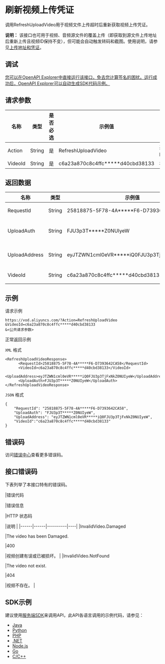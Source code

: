 # 刷新视频上传凭证

调用RefreshUploadVideo用于视频文件上传超时后重新获取视频上传凭证。

**说明：** 该接口也可用于视频、音频源文件的覆盖上传（即获取到源文件上传地址后重新上传且视频ID保持不变），但可能会自动触发转码和截图。使用说明，请参见[上传地址和凭证](~~55397~~)。

## 调试

[您可以在OpenAPI Explorer中直接运行该接口，免去您计算签名的困扰。运行成功后，OpenAPI Explorer可以自动生成SDK代码示例。](https://api.aliyun.com/#product=vod&api=RefreshUploadVideo&type=RPC&version=2017-03-21)

## 请求参数

|名称|类型|是否必选|示例值|描述|
|--|--|----|---|--|
|Action|String|是|RefreshUploadVideo|系统规定参数。取值： **RefreshUploadVideo**。 |
|VideoId|String|是|c6a23a870c8c4ffc\*\*\*\*\*d40cbd38133|视频ID。 |

## 返回数据

|名称|类型|示例值|描述|
|--|--|---|--|
|RequestId|String|25818875-5F78-4A\*\*\*\*\*F6-D7393642CA58|请求ID。 |
|UploadAuth|String|FJU3p3T\*\*\*\*\*Z0NUIyeW|上传凭证。 |
|UploadAddress|String|eyJTZWN1cml0eVR\*\*\*\*\*iQ0FJU3p3TjFxNkZ0NUIyeW|上传地址。 |
|VideoId|String|c6a23a870c8c4ffc\*\*\*\*\*d40cbd38133|视频ID。 |

## 示例

请求示例

```
https://vod.aliyuncs.com/?Action=RefreshUploadVideo
&VideoId=c6a23a870c8c4ffc*****d40cbd38133
&<公共请求参数>
```

正常返回示例

`XML` 格式

```
<RefreshUploadVideoResponse>
	  <RequestId>25818875-5F78-4A*****F6-D7393642CA58</RequestId>
	  <VideoId>c6a23a870c8c4ffc*****d40cbd38133</VideoId>
	  <UploadAddress>eyJTZWN1cml0eVR*****iQ0FJU3p3TjFxNkZ0NUIyeW</UploadAddress>
	  <UploadAuth>FJU3p3T*****Z0NUIyeW</UploadAuth>
</RefreshUploadVideoResponse>
```

`JSON` 格式

```
{
    "RequestId": "25818875-5F78-4A*****F6-D7393642CA58",
    "UploadAuth": "FJU3p3T*****Z0NUIyeW",
    "UploadAddress": "eyJTZWN1cml0eVR*****iQ0FJU3p3TjFxNkZ0NUIyeW",
    "VideoId":"c6a23a870c8c4ffc*****d40cbd38133"
}
```

## 错误码

访问[错误中心](https://error-center.aliyun.com/status/product/vod)查看更多错误码。

## 接口错误码

下表列举了本接口特有的错误码。

|错误代码

|错误信息

|HTTP 状态码

|说明 |
|------|------|----------|----|
|InvalidVideo.Damaged

|The video has been Damaged.

|400

|视频创建有误或已被损坏。 |
|InvalidVideo.NotFound

|The video not exist.

|404

|视频不存在。 |

## SDK示例

建议使用[服务端SDK](~~101789~~)来调用API，此API各语言调用的示例代码，请参见：

-   [Java](~~61063~~)
-   [Python](~~61054~~)
-   [PHP](~~61069~~)
-   [.NET](~~84750~~)
-   [Node.js](~~101396~~)
-   [Go](~~101411~~)
-   [C/C++](~~101261~~)

